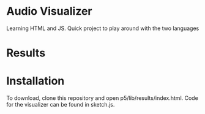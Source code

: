 # Audio Visualizer
 Learning HTML and JS. Quick project to play around with the two languages

# Results


# Installation
To download, clone this repository and open p5/lib/results/index.html. 
Code for the visualizer can be found in sketch.js. 

